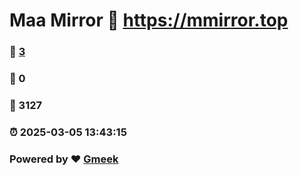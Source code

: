 # Maa Mirror :link: https://mmirror.top 
### :page_facing_up: [3](https://mmirror.top/tag.html) 
### :speech_balloon: 0 
### :hibiscus: 3127 
### :alarm_clock: 2025-03-05 13:43:15 
### Powered by :heart: [Gmeek](https://github.com/Meekdai/Gmeek)
